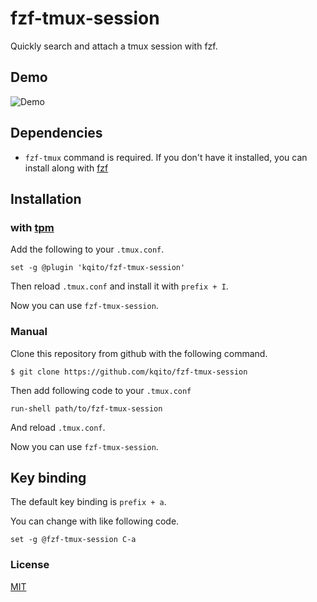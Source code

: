 # fzf-tmux-session
Quickly search and attach a tmux session with fzf.


## Demo
![Demo](https://user-images.githubusercontent.com/29191111/82120236-9efab680-97bf-11ea-8724-239b51fdb12d.gif)


## Dependencies
- `fzf-tmux` command is required. If you don't have it installed, you can install along with [fzf](https://github.com/junegunn/fzf)


## Installation
### with [tpm](https://github.com/tmux-plugins/tpm)
Add the following to your `.tmux.conf`.

```
set -g @plugin 'kqito/fzf-tmux-session'
```

Then reload `.tmux.conf` and install it with `prefix + I`.

Now you can use `fzf-tmux-session`.

### Manual
Clone this repository from github with the following command.

```
$ git clone https://github.com/kqito/fzf-tmux-session
```

Then add following code to your `.tmux.conf`

```
run-shell path/to/fzf-tmux-session
```

And reload `.tmux.conf`.

Now you can use `fzf-tmux-session`.


## Key binding
The default key binding is `prefix + a`.

You can change with like following code.

```
set -g @fzf-tmux-session C-a
```


### License
[MIT](https://github.com/kqito/fzf-tmux-session/blob/master/LICENSE)
